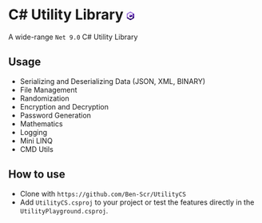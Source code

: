 # C# Utility Library <img src="UtilityCS/logo.png" width="3%" align="center"/>
A wide-range `Net 9.0` C# Utility Library

## Usage
- Serializing and Deserializing Data (JSON, XML, BINARY)
- File Management
- Randomization
- Encryption and Decryption
- Password Generation
- Mathematics
- Logging
- Mini LINQ
- CMD Utils

## How to use
- Clone with `https://github.com/Ben-Scr/UtilityCS`
- Add `UtilityCS.csproj` to your project or test the features directly in the `UtilityPlayground.csproj`.
